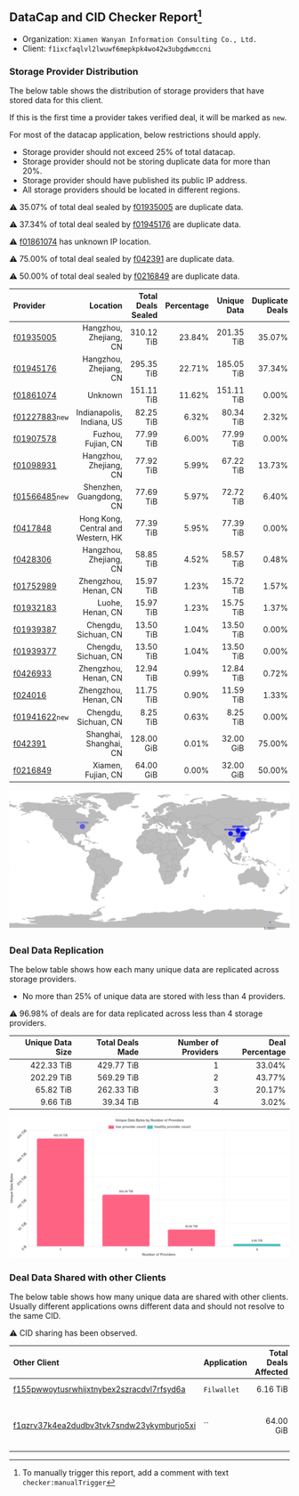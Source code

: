 ## DataCap and CID Checker Report[^1]
 - Organization: `Xiamen Wanyan Information Consulting Co., Ltd.`
 - Client: `f1ixcfaqlvl2lwuwf6mepkpk4wo42w3ubgdwmccni`
### Storage Provider Distribution
The below table shows the distribution of storage providers that have stored data for this client.

If this is the first time a provider takes verified deal, it will be marked as `new`.

For most of the datacap application, below restrictions should apply.
 - Storage provider should not exceed 25% of total datacap.
 - Storage provider should not be storing duplicate data for more than 20%.
 - Storage provider should have published its public IP address.
 - All storage providers should be located in different regions.

⚠️ 35.07% of total deal sealed by [f01935005](https://filfox.info/en/address/f01935005) are duplicate data.

⚠️ 37.34% of total deal sealed by [f01945176](https://filfox.info/en/address/f01945176) are duplicate data.

⚠️ [f01861074](https://filfox.info/en/address/f01861074) has unknown IP location.

⚠️ 75.00% of total deal sealed by [f042391](https://filfox.info/en/address/f042391) are duplicate data.

⚠️ 50.00% of total deal sealed by [f0216849](https://filfox.info/en/address/f0216849) are duplicate data.

| Provider                                                    |                           Location | Total Deals Sealed | Percentage | Unique Data | Duplicate Deals |
| :---------------------------------------------------------- | ---------------------------------: | -----------------: | ---------: | ----------: | --------------: |
| [f01935005](https://filfox.info/en/address/f01935005)       |             Hangzhou, Zhejiang, CN |         310.12 TiB |     23.84% |  201.35 TiB |          35.07% |
| [f01945176](https://filfox.info/en/address/f01945176)       |             Hangzhou, Zhejiang, CN |         295.35 TiB |     22.71% |  185.05 TiB |          37.34% |
| [f01861074](https://filfox.info/en/address/f01861074)       |                            Unknown |         151.11 TiB |     11.62% |  151.11 TiB |           0.00% |
| [f01227883](https://filfox.info/en/address/f01227883)`new`  |          Indianapolis, Indiana, US |          82.25 TiB |      6.32% |   80.34 TiB |           2.32% |
| [f01907578](https://filfox.info/en/address/f01907578)       |                 Fuzhou, Fujian, CN |          77.99 TiB |      6.00% |   77.99 TiB |           0.00% |
| [f01098931](https://filfox.info/en/address/f01098931)       |             Hangzhou, Zhejiang, CN |          77.92 TiB |      5.99% |   67.22 TiB |          13.73% |
| [f01566485](https://filfox.info/en/address/f01566485)`new`  |            Shenzhen, Guangdong, CN |          77.69 TiB |      5.97% |   72.72 TiB |           6.40% |
| [f0417848](https://filfox.info/en/address/f0417848)         | Hong Kong, Central and Western, HK |          77.39 TiB |      5.95% |   77.39 TiB |           0.00% |
| [f0428306](https://filfox.info/en/address/f0428306)         |             Hangzhou, Zhejiang, CN |          58.85 TiB |      4.52% |   58.57 TiB |           0.48% |
| [f01752989](https://filfox.info/en/address/f01752989)       |               Zhengzhou, Henan, CN |          15.97 TiB |      1.23% |   15.72 TiB |           1.57% |
| [f01932183](https://filfox.info/en/address/f01932183)       |                   Luohe, Henan, CN |          15.97 TiB |      1.23% |   15.75 TiB |           1.37% |
| [f01939387](https://filfox.info/en/address/f01939387)       |               Chengdu, Sichuan, CN |          13.50 TiB |      1.04% |   13.50 TiB |           0.00% |
| [f01939377](https://filfox.info/en/address/f01939377)       |               Chengdu, Sichuan, CN |          13.50 TiB |      1.04% |   13.50 TiB |           0.00% |
| [f0426933](https://filfox.info/en/address/f0426933)         |               Zhengzhou, Henan, CN |          12.94 TiB |      0.99% |   12.84 TiB |           0.72% |
| [f024016](https://filfox.info/en/address/f024016)           |               Zhengzhou, Henan, CN |          11.75 TiB |      0.90% |   11.59 TiB |           1.33% |
| [f01941622](https://filfox.info/en/address/f01941622)`new`  |               Chengdu, Sichuan, CN |           8.25 TiB |      0.63% |    8.25 TiB |           0.00% |
| [f042391](https://filfox.info/en/address/f042391)           |             Shanghai, Shanghai, CN |         128.00 GiB |      0.01% |   32.00 GiB |          75.00% |
| [f0216849](https://filfox.info/en/address/f0216849)         |                 Xiamen, Fujian, CN |          64.00 GiB |      0.00% |   32.00 GiB |          50.00% |

![Provider Distribution](https://raw.githubusercontent.com/data-preservation-programs/filplus-checker-assets/main/filecoin-project/filecoin-plus-large-datasets/issues/819/1671097741457.png)
### Deal Data Replication
The below table shows how each many unique data are replicated across storage providers.
- No more than 25% of unique data are stored with less than 4 providers.

⚠️ 96.98% of deals are for data replicated across less than 4 storage providers.

| Unique Data Size | Total Deals Made | Number of Providers | Deal Percentage |
| ---------------: | ---------------: | ------------------: | --------------: |
|       422.33 TiB |       429.77 TiB |                   1 |          33.04% |
|       202.29 TiB |       569.29 TiB |                   2 |          43.77% |
|        65.82 TiB |       262.33 TiB |                   3 |          20.17% |
|         9.66 TiB |        39.34 TiB |                   4 |           3.02% |

![Replication Distribution](https://raw.githubusercontent.com/data-preservation-programs/filplus-checker-assets/main/filecoin-project/filecoin-plus-large-datasets/issues/819/1671097742207.png)
### Deal Data Shared with other Clients
The below table shows how many unique data are shared with other clients.
Usually different applications owns different data and should not resolve to the same CID.

⚠️ CID sharing has been observed.

| Other Client                                                                                                          | Application | Total Deals Affected | Unique CIDs |                          Verifier |
| :-------------------------------------------------------------------------------------------------------------------- | :---------- | -------------------: | ----------: | --------------------------------: |
| [f155pwwoytusrwhijxtnybex2szracdvl7rfsyd6a](https://filfox.info/en/address/f155pwwoytusrwhijxtnybex2szracdvl7rfsyd6a) | `Filwallet` |             6.16 TiB |         102 |                   LDN v3 multisig |
| [f1qzrv37k4ea2dudbv3tvk7sndw23ykymburjo5xi](https://filfox.info/en/address/f1qzrv37k4ea2dudbv3tvk7sndw23ykymburjo5xi) | ``          |            64.00 GiB |           1 | New Web HK Group Holdings Limited |

[^1]: To manually trigger this report, add a comment with text `checker:manualTrigger`
